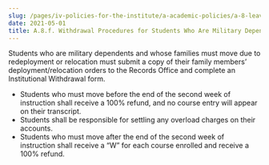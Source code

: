 ```yaml
---
slug: /pages/iv-policies-for-the-institute/a-academic-policies/a-8-leaves-of-absence-withdrawal-suspension-expulsion-and-graduation/a-8-f-withdrawal-procedures
date: 2021-05-01
title: A.8.f. Withdrawal Procedures for Students Who Are Military Dependents Whose Families Must Move Due to Redeployment/Relocation
---
```

Students who are military dependents and whose families must move due to redeployment or relocation must submit a copy of their family members’ deployment/relocation orders to the Records Office and complete an Institutional Withdrawal form.

* Students who must move before the end of the second week of instruction shall receive a 100% refund, and no course entry will appear on their transcript.
* Students shall be responsible for settling any overload charges on their accounts.
* Students who must move after the end of the second week of instruction shall receive a “W” for each course enrolled and receive a 100% refund.
